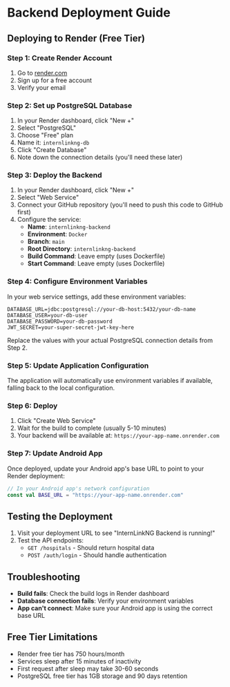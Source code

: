# Backend Deployment Guide

## Deploying to Render (Free Tier)

### Step 1: Create Render Account
1. Go to [render.com](https://render.com)
2. Sign up for a free account
3. Verify your email

### Step 2: Set up PostgreSQL Database
1. In your Render dashboard, click "New +"
2. Select "PostgreSQL"
3. Choose "Free" plan
4. Name it: `internlinkng-db`
5. Click "Create Database"
6. Note down the connection details (you'll need these later)

### Step 3: Deploy the Backend
1. In your Render dashboard, click "New +"
2. Select "Web Service"
3. Connect your GitHub repository (you'll need to push this code to GitHub first)
4. Configure the service:
   - **Name**: `internlinkng-backend`
   - **Environment**: `Docker`
   - **Branch**: `main`
   - **Root Directory**: `internlinkng-backend`
   - **Build Command**: Leave empty (uses Dockerfile)
   - **Start Command**: Leave empty (uses Dockerfile)

### Step 4: Configure Environment Variables
In your web service settings, add these environment variables:

```
DATABASE_URL=jdbc:postgresql://your-db-host:5432/your-db-name
DATABASE_USER=your-db-user
DATABASE_PASSWORD=your-db-password
JWT_SECRET=your-super-secret-jwt-key-here
```

Replace the values with your actual PostgreSQL connection details from Step 2.

### Step 5: Update Application Configuration
The application will automatically use environment variables if available, falling back to the local configuration.

### Step 6: Deploy
1. Click "Create Web Service"
2. Wait for the build to complete (usually 5-10 minutes)
3. Your backend will be available at: `https://your-app-name.onrender.com`

### Step 7: Update Android App
Once deployed, update your Android app's base URL to point to your Render deployment:

```kotlin
// In your Android app's network configuration
const val BASE_URL = "https://your-app-name.onrender.com"
```

## Testing the Deployment

1. Visit your deployment URL to see "InternLinkNG Backend is running!"
2. Test the API endpoints:
   - `GET /hospitals` - Should return hospital data
   - `POST /auth/login` - Should handle authentication

## Troubleshooting

- **Build fails**: Check the build logs in Render dashboard
- **Database connection fails**: Verify your environment variables
- **App can't connect**: Make sure your Android app is using the correct base URL

## Free Tier Limitations

- Render free tier has 750 hours/month
- Services sleep after 15 minutes of inactivity
- First request after sleep may take 30-60 seconds
- PostgreSQL free tier has 1GB storage and 90 days retention 